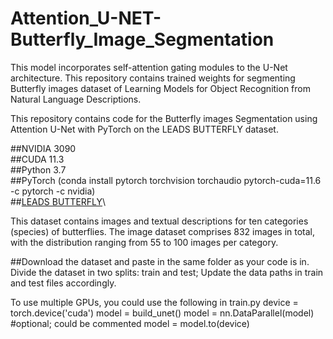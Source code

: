 # Attention_U-NET-Butterfly_Image_Segmentation
This model incorporates self-attention gating modules to the U-Net architecture. This repository contains trained weights for segmenting Butterfly images dataset of Learning Models for Object Recognition from Natural Language Descriptions.


This repository contains code for the Butterfly images Segmentation using Attention U-Net with PyTorch on the LEADS BUTTERFLY dataset.

##NVIDIA 3090\
##CUDA 11.3\
##Python 3.7\
##PyTorch (conda install pytorch torchvision torchaudio pytorch-cuda=11.6 -c pytorch -c nvidia)\
##[LEADS BUTTERFLY](http://www.josiahwang.com/dataset/leedsbutterfly/)\

This dataset contains images and textual descriptions for ten categories (species) of butterflies. The image dataset comprises 832 images in total, with the distribution ranging from 55 to 100 images per category.

##Download the dataset and paste in the same folder as your code is in. Divide the dataset in two splits: train and test; Update the data paths in train and test files accordingly.

To use multiple GPUs, you could use the following in train.py
device = torch.device('cuda')
model = build_unet()
model = nn.DataParallel(model) #optional; could be commented
model = model.to(device)
